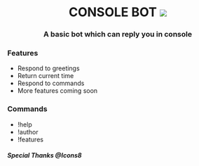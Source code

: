 <h1 align="center"> CONSOLE BOT <img src="https://img.icons8.com/color/28/000000/bot.png"/> </h1> 
<h3 align="center">A basic bot which can reply you in console </h3>
<h3> Features </h3> 
<ul>
<li>Respond to greetings</li>
<li>Return current time</li>
<li>Respond to commands</li>
<li>More features coming soon</li>
</ul>

<h3>Commands</h3>
<ul>
<li>!help </li>
<li>!author</li>
<li>!features</li>
</ul>

<h5> Special Thanks @Icons8 </h5>
